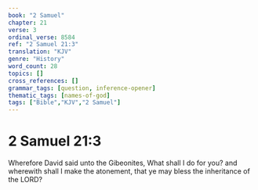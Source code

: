 ```yaml
---
book: "2 Samuel"
chapter: 21
verse: 3
ordinal_verse: 8584
ref: "2 Samuel 21:3"
translation: "KJV"
genre: "History"
word_count: 28
topics: []
cross_references: []
grammar_tags: [question, inference-opener]
thematic_tags: [names-of-god]
tags: ["Bible","KJV","2 Samuel"]
---
```


# 2 Samuel 21:3

Wherefore David said unto the Gibeonites, What shall I do for you? and wherewith shall I make the atonement, that ye may bless the inheritance of the LORD?
